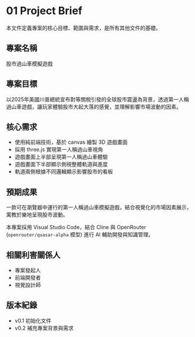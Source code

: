 # 01 Project Brief

本文件定義專案的核心目標、範圍與需求，是所有其他文件的基礎。

## 專案名稱
股市過山車模擬遊戲

## 專案目標
以2025年美國川普總統宣布對等關稅引發的全球股市震盪為背景，透過第一人稱過山車遊戲，讓玩家體驗股市大起大落的感覺，並理解影響市場波動的因素。

## 核心需求
- 使用純前端技術，基於 canvas 繪製 3D 遊戲畫面
- 採用 three.js 實現第一人稱過山車視角
- 遊戲畫面上半部呈現第一人稱過山車體驗
- 遊戲畫面下半部顯示側視整體軌道與進度
- 軌道兩側根據不同邏輯顯示影響股市的看板

## 預期成果
一款可在瀏覽器中運行的第一人稱過山車模擬遊戲，結合視覺化的市場因素展示，寓教於樂地呈現股市波動。

本專案採用 Visual Studio Code，結合 Cline 與 OpenRouter (`openrouter/quasar-alpha` 模型) 進行 AI 輔助開發與知識管理。

## 相關利害關係人
- 專案發起人
- 前端開發者
- 視覺設計師

## 版本紀錄
- v0.1 初始化文件
- v0.2 補充專案背景與需求
